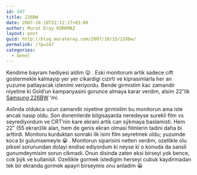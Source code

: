 ```yaml
---
id: 247
title: 226BW
date: 2007-10-10T22:12:17+03:00
author: Murat Eray KORKMAZ
layout: post
guid: http://blog.murateray.com/2007/10/15/226bw/
permalink: /?p=247
categories:
  - Genel
---
```

Kendime bayram hediyesi aldim 😛 . Eski monitorum artik sadece cift gostermekle kalmayip yer yer cikardigi cizirti ve kiprasimlarla her an yuzume patlayacak izlenimi veriyordu. Bende girmistim kac zamandir niyetine ki Gold&#8217;un kampanyasini gorunce almaya karar verdim, alsim 22&#8243;lik <a href="http://www.samsung.com/ca/products/monitor/lcd\_widescreen/ls22mewsfvxaa.asp" target=\_blank>Samsung 226BW</a> &#8216;mi.

Aslinda oldukca uzun zamandir niyetine girmistim bu monitorun ama iste ancak nasip oldu. Son donemlerde bilgisayarda neredeyse surekli film vs seyrediyordum ve CRT&#8217;nin kare ekrani artik can sýkmaya baslamisti. Hem 22&#8243; (55 ekran)lik alan, hem de genis ekran olmasi filmlerin tadini daha bi arttirdi. Monitoru kurduktan sonraki ilk isim film seyretmek oldu; yuzumde koca bi gulumsemeyle 😀 . Monitorun siparisini netten verdim, ozellikle olu piksel sorunundan dolayi endise ediyordum ki neyse ki o konuda da sansli gunumdeymisim sorun cikmadi. Onun disinda zaten eksi birseyi yok bence, cok þýk ve kullanisli. Ozellikle gormek istedigim herseyi cubuk kaydirmadan tek bir ekranda gormek apayri birseymis onu anladim 😀